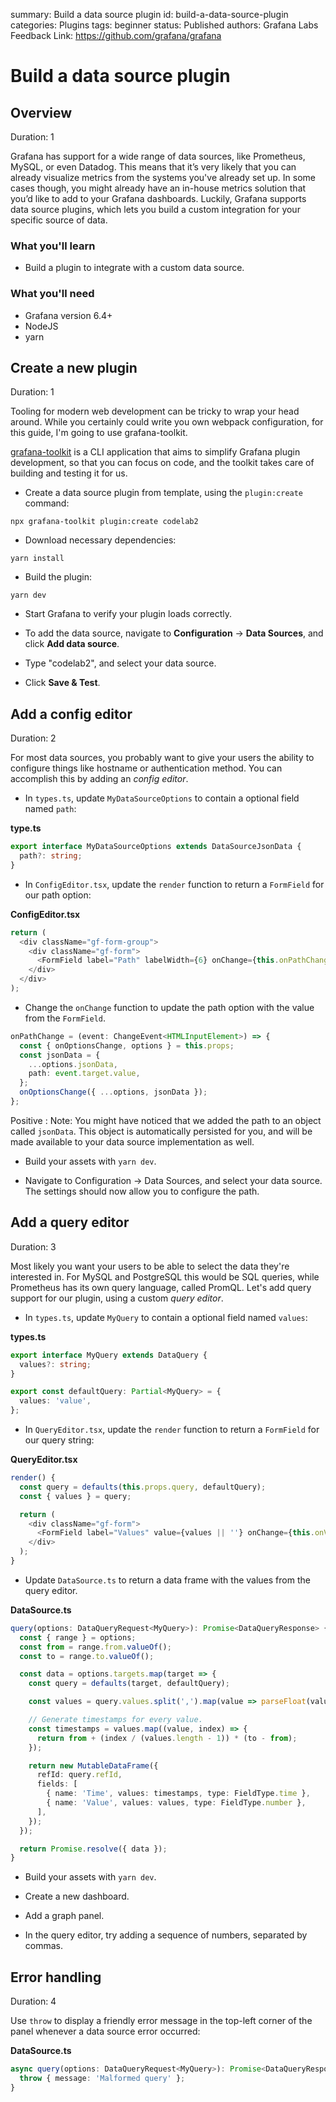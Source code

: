 summary: Build a data source plugin
id: build-a-data-source-plugin
categories: Plugins
tags: beginner
status: Published 
authors: Grafana Labs
Feedback Link: https://github.com/grafana/grafana

# Build a data source plugin

## Overview
Duration: 1

Grafana has support for a wide range of data sources, like Prometheus, MySQL, or even Datadog. This means that it’s very likely that you can already visualize metrics from the systems you've already set up. In some cases though, you might already have an in-house metrics solution that you’d like to add to your Grafana dashboards. Luckily, Grafana supports data source plugins, which lets you build a custom integration for your specific source of data.

### What you'll learn

- Build a plugin to integrate with a custom data source.

### What you'll need

- Grafana version 6.4+
- NodeJS
- yarn

## Create a new plugin
Duration: 1

Tooling for modern web development can be tricky to wrap your head around. While you certainly could write you own webpack configuration, for this guide, I'm going to use grafana-toolkit.

[grafana-toolkit](https://github.com/grafana/grafana/tree/master/packages/grafana-toolkit) is a CLI application that aims to simplify Grafana plugin development, so that you can focus on code, and the toolkit takes care of building and testing it for us.

- Create a data source plugin from template, using the `plugin:create` command:

```
npx grafana-toolkit plugin:create codelab2
```

- Download necessary dependencies:

```
yarn install
```

- Build the plugin:

```
yarn dev
```

- Start Grafana to verify your plugin loads correctly.

- To add the data source, navigate to **Configuration** -> **Data Sources**, and click **Add data source**.

- Type "codelab2", and select your data source.

- Click **Save & Test**.

## Add a config editor
Duration: 2

For most data sources, you probably want to give your users the ability to configure things like hostname or authentication method. You can accomplish this by adding an _config editor_.

- In `types.ts`, update `MyDataSourceOptions` to contain a optional field named `path`:

**type.ts**
```ts
export interface MyDataSourceOptions extends DataSourceJsonData {
  path?: string;
}
```

- In `ConfigEditor.tsx`, update the `render` function to return a `FormField` for our path option:

**ConfigEditor.tsx**
```ts
return (
  <div className="gf-form-group">
    <div className="gf-form">
      <FormField label="Path" labelWidth={6} onChange={this.onPathChange} value={jsonData.path || ''} placeholder="sample.csv" /    >
    </div>
  </div>
);
```

- Change the `onChange` function to update the path option with the value from the `FormField`.

```ts
onPathChange = (event: ChangeEvent<HTMLInputElement>) => {
  const { onOptionsChange, options } = this.props;
  const jsonData = {
    ...options.jsonData,
    path: event.target.value,
  };
  onOptionsChange({ ...options, jsonData });
};
```

Positive
: Note: You might have noticed that we added the path to an object called `jsonData`. This object is automatically persisted for you, and will be made available to your data source implementation as well.

- Build your assets with `yarn dev`.

- Navigate to Configuration -> Data Sources, and select your data source. The settings should now allow you to configure the path.

## Add a query editor
Duration: 3

Most likely you want your users to be able to select the data they're interested in. For MySQL and PostgreSQL this would be SQL queries, while Prometheus has its own query language, called PromQL. Let's add query support for our plugin, using a custom _query editor_.

- In `types.ts`, update `MyQuery` to contain a optional field named `values`:

**types.ts**
```ts
export interface MyQuery extends DataQuery {
  values?: string;
}
```

```ts
export const defaultQuery: Partial<MyQuery> = {
  values: 'value',
};
```

- In `QueryEditor.tsx`, update the `render` function to return a `FormField` for our query string:

**QueryEditor.tsx**
```ts
render() {
  const query = defaults(this.props.query, defaultQuery);
  const { values } = query;

  return (
    <div className="gf-form">
      <FormField label="Values" value={values || ''} onChange={this.onValuesChange} />
    </div>
  );
}
```

- Update `DataSource.ts` to return a data frame with the values from the query editor.

**DataSource.ts**
```ts
query(options: DataQueryRequest<MyQuery>): Promise<DataQueryResponse> {
  const { range } = options;
  const from = range.from.valueOf();
  const to = range.to.valueOf();

  const data = options.targets.map(target => {
    const query = defaults(target, defaultQuery);

    const values = query.values.split(',').map(value => parseFloat(value));

    // Generate timestamps for every value.
    const timestamps = values.map((value, index) => {
      return from + (index / (values.length - 1)) * (to - from);
    });

    return new MutableDataFrame({
      refId: query.refId,
      fields: [
        { name: 'Time', values: timestamps, type: FieldType.time }, 
        { name: 'Value', values: values, type: FieldType.number },
      ],
    });
  });

  return Promise.resolve({ data });
}
```

- Build your assets with `yarn dev`.

- Create a new dashboard.

- Add a graph panel.

- In the query editor, try adding a sequence of numbers, separated by commas.


## Error handling
Duration: 4

Use `throw` to display a friendly error message in the top-left corner of the panel whenever a data source error occurred:

**DataSource.ts**
```ts
async query(options: DataQueryRequest<MyQuery>): Promise<DataQueryResponse> {
  throw { message: 'Malformed query' };
}
```
